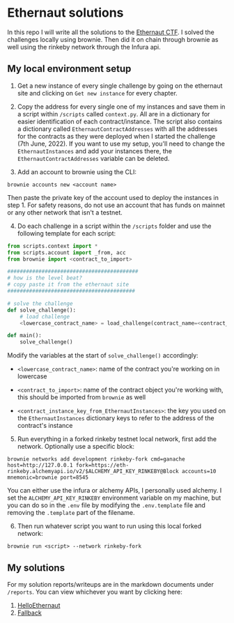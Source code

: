 # Ethernaut solutions

In this repo I will write all the solutions to the [Ethernaut CTF](https://ethernaut.openzeppelin.com/). I solved the challenges locally using brownie. Then did it on chain through brownie as well using the rinkeby network through the Infura api.

## My local environment setup

1. Get a new instance of every single challenge by going on the ethernaut site and clicking on `Get new instance` for every chapter.

2. Copy the address for every single one of my instances and save them in a script within `/scripts` called `context.py`. All are in a dictionary for easier identification of each contract/instance. The script also contains a dictionary called `EthernautContractAddresses` with all the addresses for the contracts as they were deployed when I started the challenge (7th June, 2022). If you want to use my setup, you'll need to change the `EthernautInstances` and add your instances there, the `EthernautContractAddresses` variable can be deleted.

3. Add an account to brownie using the CLI: 

```
brownie accounts new <account name>
```

Then paste the private key of the account used to deploy the instances in step 1. For safety reasons, do not use an account that has funds on mainnet or any other network that isn't a testnet.

4. Do each challenge in a script within the `/scripts` folder and use the following template for each script:

```python
from scripts.context import *
from scripts.account import _from, acc
from brownie import <contract_to_import>

##########################################
# how is the level beat? 
# copy paste it from the ethernaut site
#########################################

# solve the challenge
def solve_challenge():
    # load challenge
    <lowercase_contract_name> = load_challenge(contract_name=<contract_to_import>, instance_key='<contract_instance_key_from_EthernautInstances>')

def main():
    solve_challenge()
```

Modify the variables at the start of `solve_challenge()` accordingly:

* `<lowercase_contract_name>`: name of the contract you're working on in lowercase

* `<contract_to_import>`: name of the contract object you're working with, this should be imported from `brownie` as well

* `<contract_instance_key_from_EthernautInstances>`: the key you used on the `EthernautInstances` dictionary keys to refer to the address of the contract's instance


5. Run everything in a forked rinkeby testnet local network, first add the network. Optionally use a specific block:

```
brownie networks add development rinkeby-fork cmd=ganache host=http://127.0.0.1 fork=https://eth-rinkeby.alchemyapi.io/v2/$ALCHEMY_API_KEY_RINKEBY@Block accounts=10 mnemonic=brownie port=8545
```

You can either use the infura or alchemy APIs, I personally used alchemy. I set the `ALCHEMY_API_KEY_RINKEBY` environment variable on my machine, but you can do so in the `.env` file by modifying the `.env.template` file and removing the `.template` part of the filename.

6. Then run whatever script you want to run using this local forked network:

```
brownie run <script> --network rinkeby-fork
```

## My solutions

For my solution reports/writeups are in the markdown documents under `/reports`. You can view whichever you want by clicking here:

1. [HelloEthernaut](https://github.com/dreth/Ethernaut/blob/main/reports/HelloEthernaut.md)
2. [Fallback](https://github.com/dreth/Ethernaut/blob/main/reports/Fallback.md)
